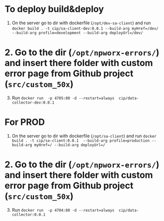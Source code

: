 # To deploy build&deploy
1. On the server go to  dir with dockerfile (`/opt/dev-sa-client`) and run  `docker build . -t cip/sa-client-dev:0.0.1 --build-arg myHref=/dev/ --build-arg profile=development --build-arg deployUrl=/dev/ `
# 2. Go to the dir (`/opt/npworx-errors/`) and insert there folder with custom error page from Github project (`src/custom_50x`)
3. Run ```docker run  -p 4705:80
   -d
   --restart=always  cip/data-collector-dev:0.0.1 ```

# For PROD

1. On the server go to  dir with dockerfile (`/opt/sa-client`) and run  `docker build . -t cip/sa-client:0.0.1  --build-arg profile=production --build-arg myHref=/ --build-arg deployUrl=/`
# 2. Go to the dir (`/opt/npworx-errors/`) and insert there folder with custom error page from Github project (`src/custom_50x`)
3. Run ```docker run  -p 4704:80
   -d
   --restart=always  cip/data-collector:0.0.1 ```
